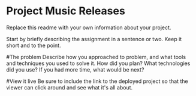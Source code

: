 # Project Music Releases
Replace this readme with your own information about your project.

Start by briefly describing the assignment in a sentence or two. Keep it short and to the point.

#The problem
Describe how you approached to problem, and what tools and techniques you used to solve it. How did you plan? What technologies did you use? If you had more time, what would be next?

#View it live
Be sure to include the link to the deployed project so that the viewer can click around and see what it's all about.
